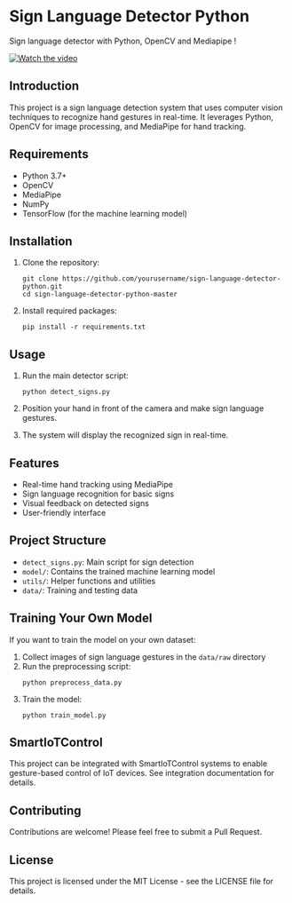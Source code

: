 # Sign Language Detector Python

Sign language detector with Python, OpenCV and Mediapipe !

[![Watch the video](https://img.youtube.com/vi/MJCSjXepaAM/0.jpg)](https://www.youtube.com/watch?v=MJCSjXepaAM)

## Introduction

This project is a sign language detection system that uses computer vision techniques to recognize hand gestures in real-time. It leverages Python, OpenCV for image processing, and MediaPipe for hand tracking.

## Requirements

- Python 3.7+
- OpenCV
- MediaPipe
- NumPy
- TensorFlow (for the machine learning model)

## Installation

1. Clone the repository:
   ```
   git clone https://github.com/yourusername/sign-language-detector-python.git
   cd sign-language-detector-python-master
   ```

2. Install required packages:
   ```
   pip install -r requirements.txt
   ```

## Usage

1. Run the main detector script:
   ```
   python detect_signs.py
   ```

2. Position your hand in front of the camera and make sign language gestures.

3. The system will display the recognized sign in real-time.

## Features

- Real-time hand tracking using MediaPipe
- Sign language recognition for basic signs
- Visual feedback on detected signs
- User-friendly interface

## Project Structure

- `detect_signs.py`: Main script for sign detection
- `model/`: Contains the trained machine learning model
- `utils/`: Helper functions and utilities
- `data/`: Training and testing data

## Training Your Own Model

If you want to train the model on your own dataset:

1. Collect images of sign language gestures in the `data/raw` directory
2. Run the preprocessing script:
   ```
   python preprocess_data.py
   ```
3. Train the model:
   ```
   python train_model.py
   ```

## SmartIoTControl

This project can be integrated with SmartIoTControl systems to enable gesture-based control of IoT devices. See integration documentation for details.

## Contributing

Contributions are welcome! Please feel free to submit a Pull Request.

## License

This project is licensed under the MIT License - see the LICENSE file for details.
